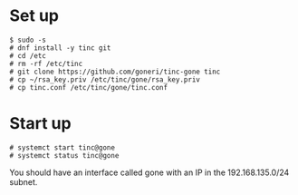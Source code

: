 # Set up

    $ sudo -s
    # dnf install -y tinc git
    # cd /etc
    # rm -rf /etc/tinc
    # git clone https://github.com/goneri/tinc-gone tinc
    # cp ~/rsa_key.priv /etc/tinc/gone/rsa_key.priv
    # cp tinc.conf /etc/tinc/gone/tinc.conf

# Start up

    # systemct start tinc@gone
    # systemct status tinc@gone

You should have an interface called gone with an IP in the 192.168.135.0/24 subnet.
